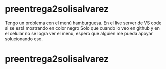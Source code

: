 # preentrega2solisalvarez

Tengo un problema con el menú hamburguesa. En el live server de VS code si se está mostrando en color negro
Solo que cuando lo veo en github y en el celular no se logra ver el menu, espero que alguien me pueda apoyar solucionando eso.

# preentrega2solisalvarez
